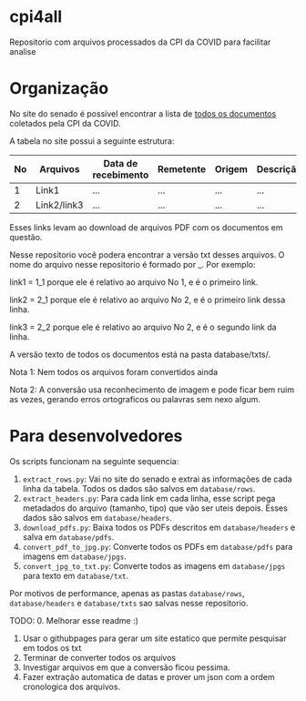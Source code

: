 # cpi4all
Repositorio com arquivos processados da CPI da COVID para facilitar analise

# Organização

No site do senado é possivel encontrar a lista de [todos os documentos](https://legis.senado.leg.br/comissoes/docsRecCPI?codcol=2441) coletados pela CPI da COVID.

A tabela no site possui a seguinte estrutura:

| No  |  Arquivos  | Data de recebimento | Remetente | Origem | Descrição | Caixa | Em Resposta |
| ----|------------| ------------------- | ----------|--------|-----------|-------| ------------|
|  1  |   Link1    |     ...             |     ...   | ...    |    ...    | ...   | ...         |
|  2  |Link2/link3 |     ...             |     ...   | ...    |    ...    | ...   | ...         |

Esses links levam ao download de arquivos PDF com os documentos em questão.

Nesse repositorio você podera encontrar a versão txt desses arquivos. O nome do arquivo nesse repositorio é formado por <No>_<numero do link>.
Por exemplo:

  link1 = 1_1 porque ele é relativo ao arquivo No 1, e é o primeiro link.

  link2 = 2_1 porque ele é relativo ao arquivo No 2, e é o primeiro link dessa linha.

  link3 = 2_2 porque ele é relativo ao arquivo No 2, e é o segundo link da linha.

A versão texto de todos os documentos está na pasta database/txts/.

Nota 1: Nem todos os arquivos foram convertidos ainda

Nota 2: A conversão usa reconhecimento de imagem e pode ficar bem ruim as vezes, gerando erros ortograficos ou palavras sem nexo algum.
  
# Para desenvolvedores
  
Os scripts funcionam na seguinte sequencia:

1. `extract_rows.py`: Vai no site do senado e extrai as informações de cada linha da tabela. Todos os dados são salvos em `database/rows`.
2. `extract_headers.py`: Para cada link em cada linha, esse script pega metadados do arquivo (tamanho, tipo) que vão ser uteis depois. Esses dados são salvos em `database/headers`.
3. `download_pdfs.py`: Baixa todos os PDFs descritos em `database/headers` e salva em `database/pdfs`.
4. `convert_pdf_to_jpg.py`: Converte todos os PDFs em `database/pdfs` para imagens em `database/jpgs`.
5. `convert_jpg_to_txt.py`: Converte todos as imagens em `database/jpgs` para texto em `database/txt`.
  
Por motivos de performance, apenas as pastas `database/rows`, `database/headers` e `database/txts` sao salvas nesse repositorio.
  

TODO:
  0. Melhorar esse readme :)
  1. Usar o githubpages para gerar um site estatico que permite pesquisar em todos os txt
  2. Terminar de converter todos os arquivos
  3. Investigar arquivos em que a conversão ficou pessima.
  4. Fazer extração automatica de datas e prover um json com a ordem cronologica dos arquivos.
